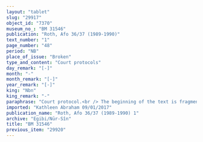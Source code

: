 ```yaml
---
layout: "tablet"
slug: "29917"
object_id: "7370"
museum_no_: "BM 31546"
publication: "Roth, Afo 36/37 (1989-1990)"
text_number: "1"
page_number: "48"
period: "NB"
place_of_issue: "Broken"
type_and_content: "Court protocols"
day_remark: "[-]"
month: "-"
month_remark: "[-]"
year_remark: "[-]"
king: "Nbn"
king_remark: "-"
paraphrase: "Court protocol.<br /> The beginning of the text is fragmentary: from what is extant, one understands that <strong>A, </strong>by means of his proxy <strong>C,</strong> bought a female slave from <strong>B </strong>for the <em>hariṣ</em>-price amounting to 2 1/3 minas of silver; it is also mentioned that the slave is performing duties on behalf of&nbsp; <strong>A</strong>. Now, <strong><sup>f</sup>D<sub>1</sub></strong> and <strong><sup>f</sup>D<sub>2</sub></strong>, <strong>B</strong>&rsquo;s wife and mother-in-law, have brought suit because of this slave and they therefore came in front of Nabonidus&rsquo; judges. The judges heard their testimony and read the documents related to <strong><sup>f</sup>D<sub>1</sub></strong>&rsquo;s dowry. According to these, the female slave is not part of her dowry; they have brought <strong>B</strong> in their presence and let <strong><sup>f</sup>D<sub>1</sub></strong> take as a pledge the arable land located on the Royal Canal, which is <strong>B</strong>&lsquo;s inheritance share. In future times, <strong><sup>f</sup>D<sub>1</sub></strong> and <strong><sup>f</sup>D<sub>2</sub></strong> will not raise claims about this slave nor about the price paid by <strong>C</strong>. <strong>C</strong>&rsquo;s name is identified in the tablet as buyer. Names of the witnesses and the scribe are broken.<br /> &nbsp;<br /> <strong>A</strong> = Iddin-Marduk/Iqī&scaron;āya//Nūr-S&icirc;n; <strong>B</strong> = Nab&ucirc;-tultab&scaron;i-lī&scaron;ir/Bēl-zēru-ibni//Nappāhu; <strong>C</strong> = Itti-Marduk-balāṭu/Nab&ucirc;-ahhē-iddin//Egibi; <strong><sup>f</sup>D<sub>1</sub></strong> = <sup>f</sup>Esagila-rāmat, wife of B;<strong> <sup>f</sup>D<sub>2</sub></strong> = <sup>f</sup>Ta&scaron;mētu-damqat, mother of <strong><sup>f</sup>D<sub>1</sub></strong>"
imported: "Kathleen Abraham 09/01/2017"
publication_name: "Roth, Afo 36/37 (1989-1990) 1"
archive: "Egibi/Nūr-Sîn"
title: "BM 31546"
previous_item: "29920"
---
```

